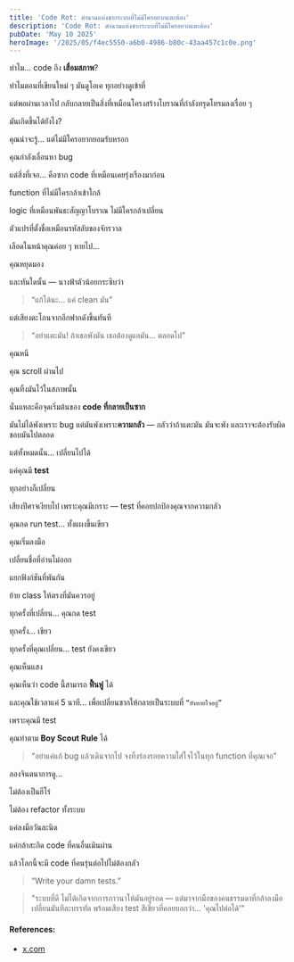 ```yaml
---
title: 'Code Rot: ตำนานแห่งซากระบบที่ไม่มีใครอยากแตะต้อง'
description: 'Code Rot: ตำนานแห่งซากระบบที่ไม่มีใครอยากแตะต้อง'
pubDate: 'May 10 2025'
heroImage: '/2025/05/f4ec5550-a6b0-4986-b80c-43aa457c1c0e.png'
---
```


ทำไม... code ถึง **เสื่อมสภาพ**?

ทำไมตอนที่เขียนใหม่ ๆ มันดูโอเค ทุกอย่างดูเข้าที่

แต่พอผ่านเวลาไป กลับกลายเป็นสิ่งที่เหมือนโครงสร้างโบราณที่กำลังทรุดโทรมลงเรื่อย ๆ

มันเกิดขึ้นได้ยังไง?

คุณน่าจะรู้… แต่ไม่มีใครอยากยอมรับหรอก

คุณกำลังเลื่อนหา bug

แต่สิ่งที่เจอ… คือซาก code ที่เหมือนเคยรุ่งเรืองมาก่อน

function ที่ไม่มีใครกล้าเข้าใกล้

logic ที่เหมือนพันธะสัญญาโบราณ ไม่มีใครกล้าเปลี่ยน

ตัวแปรที่ตั้งชื่อเหมือนรหัสลับของจักรวาล

เลือดในหน้าคุณค่อย ๆ หายไป...

คุณหยุดมอง

และทันใดนั้น — นางฟ้าตัวน้อยกระซิบว่า 
> “แก้ได้นะ... แค่ clean มัน”

แต่เสียงตะโกนจากอีกฟากดังขึ้นทันที
> “อย่าแตะมัน! ถ้าเธอพังมัน เธอต้องดูแลมัน… ตลอดไป”

คุณหนี

คุณ scroll ผ่านไป

คุณทิ้งมันไว้ในสภาพนั้น

นั่นแหละคือจุดเริ่มต้นของ **code ที่กลายเป็นซาก**

มันไม่ได้พังเพราะ bug แต่มันพังเพราะ**ความกลัว** — กลัวว่าถ้าแตะมัน มันจะพัง และเราจะต้องรับผิดชอบมันไปตลอด

แต่ทั้งหมดนั้น... เปลี่ยนไปได้

แค่คุณมี **test**

ทุกอย่างก็เปลี่ยน

เสียงปีศาจเงียบไป เพราะคุณมีเกราะ — test ที่คอยปกป้องคุณจากความกลัว

คุณกด run test... ทั้งแผงขึ้นเขียว

คุณเริ่มลงมือ

เปลี่ยนชื่อที่อ่านไม่ออก

แยกฟังก์ชันที่พันกัน

ย้าย class ให้ตรงที่มันควรอยู่

ทุกครั้งที่เปลี่ยน… คุณกด test

ทุกครั้ง… เขียว

ทุกครั้งที่คุณเปลี่ยน… test ยังคงเขียว

คุณเห็นแสง

คุณเห็นว่า code นี้สามารถ **ฟื้นฟู** ได้

และคุณใช้เวลาแค่ 5 นาที... เพื่อเปลี่ยนซากให้กลายเป็นระบบที่ `“ยังหายใจอยู่”`

เพราะคุณมี test

คุณทำตาม **Boy Scout Rule** ได้

> “อย่าแค่แก้ bug แล้วเดินจากไป จงทิ้งร่องรอยความใส่ใจไว้ในทุก function ที่คุณเจอ”

ลองจินตนาการดู...

ไม่ต้องเป็นฮีโร่

ไม่ต้อง refactor ทั้งระบบ

แค่ลงมือวันละนิด

แค่กล้าสะกิด code ที่คนอื่นเมินผ่าน

แล้วโลกนี้จะมี code ที่คนรุ่นต่อไปไม่ต้องกลัว

> “Write your damn tests.”

> "ระบบที่ดี ไม่ได้เกิดจากการภาวนาให้มันอยู่รอด — แต่มาจากมือของคนธรรมดาที่กล้าลงมือเปลี่ยนมันทีละบรรทัด พร้อมเสียง test สีเขียวที่คอยบอกว่า... 'คุณไปต่อได้'"


#### References:
- [x.com](https://x.com/unclebobmartin/status/1920794352214741335)
